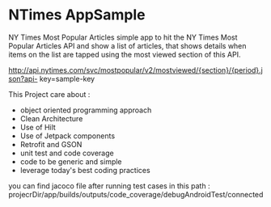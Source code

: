 # NTimes AppSample
NY Times Most Popular Articles 
simple app to hit the NY Times Most Popular Articles API and show a list of articles, that shows details when items on the list are tapped using the most viewed section of this API.

http://api.nytimes.com/svc/mostpopular/v2/mostviewed/{section}/{period}.json?api- key=sample-key


This Project care about :

- object oriented programming approach 
- Clean Architecture
- Use of Hilt
- Use of Jetpack components
- Retrofit and GSON
- unit test and code coverage 
- code to be generic and simple 
- leverage today's best coding practices 

you can find jacoco file after running test cases in this path : projecrDir/app/builds/outputs/code_coverage/debugAndroidTest/connected
